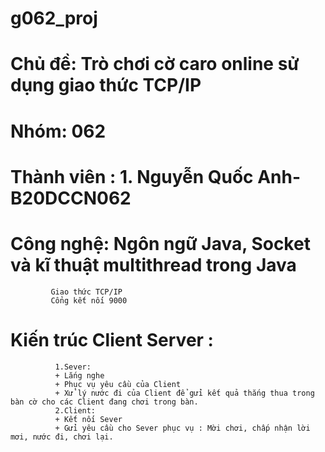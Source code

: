 # g062_proj
# Chủ đề: Trò chơi cờ caro online sử dụng giao thức TCP/IP
# Nhóm: 062
# Thành viên : 1. Nguyễn Quốc Anh-B20DCCN062
# Công nghệ: Ngôn ngữ Java, Socket và kĩ thuật multithread trong Java 
             Giao thức TCP/IP
             Cổng kết nối 9000
# Kiến trúc Client Server : 
              1.Sever:
              + Lắng nghe
              + Phục vụ yêu cầu của Client
              + Xử lý nước đi của Client để gửi kết quả thắng thua trong bàn cờ cho các Client đang chơi trong bàn.
              2.Client:
              + Kết nối Sever
              + Gửi yêu cầu cho Sever phục vụ : Mời chơi, chấp nhận lời mơi, nước đi, chơi lại.
              
